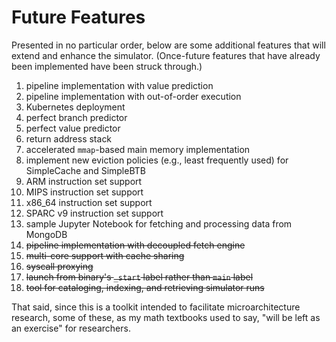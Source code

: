 # Future Features

Presented in no particular order, below are some additional features that will
extend and enhance the simulator. (Once-future features that have already been
implemented have been struck through.)

1. pipeline implementation with value prediction
1. pipeline implementation with out-of-order execution
1. Kubernetes deployment
1. perfect branch predictor
1. perfect value predictor
1. return address stack
1. accelerated `mmap`-based main memory implementation
1. implement new eviction policies (e.g., least frequently used) for SimpleCache and SimpleBTB
1. ARM instruction set support
1. MIPS instruction set support
1. x86_64 instruction set support
1. SPARC v9 instruction set support
1. sample Jupyter Notebook for fetching and processing data from MongoDB
1. ~~pipeline implementation with decoupled fetch engine~~
1. ~~multi-core support with cache sharing~~
1. ~~syscall proxying~~
1. ~~launch from binary's `_start` label rather than `main` label~~
1. ~~tool for cataloging, indexing, and retrieving simulator runs~~

That said, since this is a toolkit intended to facilitate microarchitecture
research, some of these, as my math textbooks used to say, "will be left as
an exercise" for researchers.